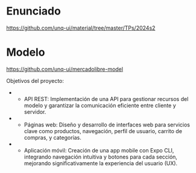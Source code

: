 # Enunciado

https://github.com/unq-ui/material/tree/master/TPs/2024s2

# Modelo

https://github.com/unq-ui/mercadolibre-model

Objetivos del proyecto:

  - * API REST: Implementación de una API para gestionar recursos
      del modelo y garantizar la comunicación eficiente entre cliente y
      servidor.
  - * Páginas web: Diseño y desarrollo de interfaces web para
      servicios clave como productos, navegación, perfil de usuario,
      carrito de compras, y categorías.
  - * Aplicación móvil: Creación de una app mobile con Expo CLI,
      integrando navegación intuitiva y botones para cada sección,
      mejorando significativamente la experiencia del usuario (UX).
